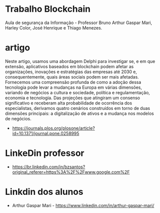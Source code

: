 # Trabalho Blockchain
Aula de segurança da Informação - Professor Bruno 
Arthur Gaspar Mari, Harley Color, José Henrique e Thiago Menezes.
# artigo
Neste artigo, usamos uma abordagem Delphi para investigar se, e em que extensão, aplicativos baseados em blockchain podem afetar as organizações, inovações e estratégias das empresas até 2030 e, consequentemente, quais áreas sociais podem ser mais afetadas. Fornecemos uma compreensão profunda de como a adoção dessa tecnologia pode levar a mudanças na Europa em várias dimensões, variando de negócios a cultura e sociedade, política e regulamentação, economia e tecnologia. Das projeções que atingiram um consenso significativo e receberam alta probabilidade de ocorrência dos especialistas, derivamos quatro cenários construídos em torno de duas dimensões principais: a digitalização de ativos e a mudança nos modelos de negócios.
- https://journals.plos.org/plosone/article?id=10.1371/journal.pone.0258995
# LinkeDin professor 
- https://br.linkedin.com/in/bzsantos?original_referer=https%3A%2F%2Fwww.google.com%2F
# Linkdin dos alunos
- Arthur Gaspar Mari - https://www.linkedin.com/in/arthur-gaspar-mari/
